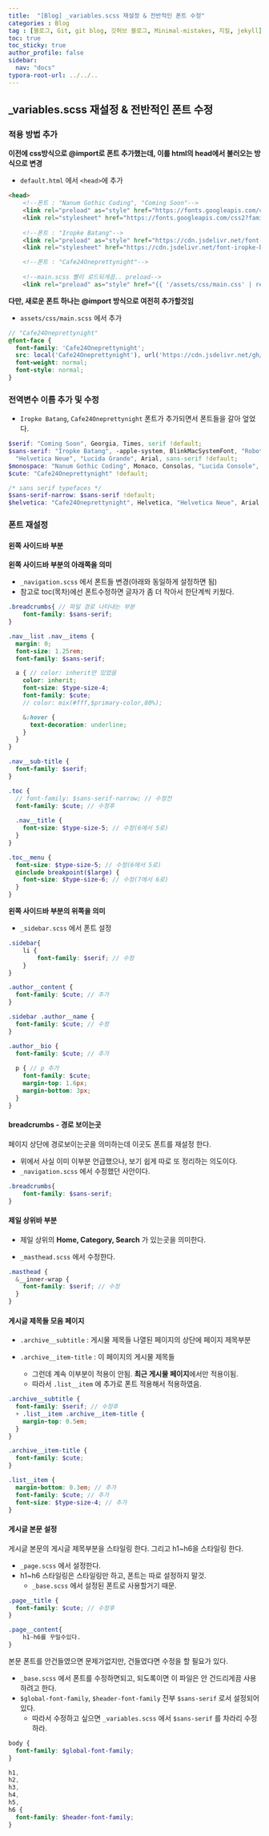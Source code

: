 ```yaml
---
title:  "[Blog] _variables.scss 재설정 & 전반적인 폰트 수정"
categories : Blog
tag : [블로그, Git, git blog, 깃허브 블로그, Minimal-mistakes, 지킬, jekyll]
toc: true
toc_sticky: true
author_profile: false
sidebar:
  nav: "docs"
typora-root-url: ../../..
---
```




## _variables.scss 재설정 & 전반적인 폰트 수정



### 적용 방법 추가

**이전에 css방식으로 @import로 폰트 추가했는데, 이를 html의 head에서 불러오는 방식으로 변경**

* `default.html` 에서 `<head>`에 추가

```html
<head>
	<!--폰트 : "Nanum Gothic Coding", "Coming Soon"-->
    <link rel="preload" as="style" href="https://fonts.googleapis.com/css2?family=Coming+Soon&family=Nanum+Gothic+Coding&display=swap">
    <link rel="stylesheet" href="https://fonts.googleapis.com/css2?family=Coming+Soon&family=Nanum+Gothic+Coding&display=swap">
    
    <!--폰트 : "Iropke Batang"-->
    <link rel="preload" as="style" href="https://cdn.jsdelivr.net/font-iropke-batang/1.2/font-iropke-batang.css">
    <link rel="stylesheet" href="https://cdn.jsdelivr.net/font-iropke-batang/1.2/font-iropke-batang.css">

    <!--폰트 : "Cafe24Oneprettynight"-->
    
    <!--main.scss 빨리 로드되게끔.. preload-->
    <link rel="preload" as="style" href="{{ '/assets/css/main.css' | relative_url }}">
```



**다만, 새로운 폰트 하나는 @import 방식으로 여전히 추가할것임**

* `assets/css/main.scss` 에서 추가

```scss
// "Cafe24Oneprettynight"
@font-face {
  font-family: 'Cafe24Oneprettynight';
  src: local('Cafe24Oneprettynight'), url('https://cdn.jsdelivr.net/gh/projectnoonnu/noonfonts_twelve@1.1/Cafe24Oneprettynight.woff') format('woff');
  font-weight: normal;
  font-style: normal;
}
```





### 전역변수 이름 추가 및 수정

* `Iropke Batang`, `Cafe24Oneprettynight` 폰트가 추가되면서 폰트들을 갈아 엎었다.

```scss
$serif: "Coming Soon", Georgia, Times, serif !default;
$sans-serif: "Iropke Batang", -apple-system, BlinkMacSystemFont, "Roboto", "Segoe UI",
  "Helvetica Neue", "Lucida Grande", Arial, sans-serif !default;
$monospace: "Nanum Gothic Coding", Monaco, Consolas, "Lucida Console", monospace !default;
$cute: "Cafe24Oneprettynight" !default;

/* sans serif typefaces */
$sans-serif-narrow: $sans-serif !default;
$helvetica: "Cafe24Oneprettynight", Helvetica, "Helvetica Neue", Arial, sans-serif !default;
```





### 폰트 재설정



#### 왼쪽 사이드바 부분

**왼쪽 사이드바 부분의 아래쪽을 의미**

* `_navigation.scss` 에서 폰트들 변경(아래와 동일하게 설정하면 됨)
* 참고로 toc(목차)에선 폰트수정하면 글자가 좀 더 작아서 한단계씩 키웠다.

```scss
.breadcrumbs{ // 파일 경로 나타내는 부분
	font-family: $sans-serif;
}

.nav__list .nav__items {
  margin: 0;
  font-size: 1.25rem;
  font-family: $sans-serif;

  a { // color: inherit만 있었음
    color: inherit;
    font-size: $type-size-4;
    font-family: $cute;
    // color: mix(#fff,$primary-color,80%);

    &:hover {
      text-decoration: underline;
    }
  }
}

.nav__sub-title {
  font-family: $serif;
}

.toc {
  // font-family: $sans-serif-narrow; // 수정전
  font-family: $cute; // 수정후
  
  .nav__title {
    font-size: $type-size-5; // 수정(6에서 5로)
  }
}

.toc__menu {
  font-size: $type-size-5; // 수정(6에서 5로)
  @include breakpoint($large) {
    font-size: $type-size-6; // 수정(7에서 6로)
  }
}
```



**왼쪽 사이드바 부분의 위쪽을 의미**

* `_sidebar.scss` 에서 폰트 설정

```scss
.sidebar{
	li {
    	font-family: $serif; // 수정
    }
}

.author__content {
  font-family: $cute; // 추가
}

.sidebar .author__name {
  font-family: $cute; // 수정
}

.author__bio {
  font-family: $cute; // 추가
    
  p { // p 추가
    font-family: $cute;
    margin-top: 1.6px;
    margin-bottom: 3px;
  }
}
```





#### breadcrumbs - 경로 보이는곳

페이지 상단에 경로보이는곳을 의미하는데 이곳도 폰트를 재설정 한다.

* 위에서 사실 이미 이부분 언급했으나, 보기 쉽게 따로 또 정리하는 의도이다.
* `_navigation.scss` 에서 수정했던 사안이다.

```scss
.breadcrumbs{ 
	font-family: $sans-serif;
}
```





#### 제일 상위바 부분

* 제일 상위의 **Home, Category, Search** 가 있는곳을 의미한다.

* `_masthead.scss` 에서 수정한다.

```scss
.masthead {
  &__inner-wrap {
    font-family: $serif; // 수정
  }
}
```





#### 게시글 제목들 모음 페이지

* `.archive__subtitle`  : 게시물 제목들 나열된 페이지의 상단에 페이지 제목부분

* `.archive__item-title` : 이 페이지의 게시물 제목들
  * 그런데 계속 이부분이 적용이 안됨. **최근 게시물 페이지**에서만 적용이됨.
  * 따라서 `.list__item` 에 추가로 폰트 적용해서 적용하였음.

```scss
.archive__subtitle {
  font-family: $serif; // 수정후
  + .list__item .archive__item-title {
    margin-top: 0.5em;
  }
}

.archive__item-title {
  font-family: $cute;
}

.list__item {
  margin-bottom: 0.3em; // 추가
  font-family: $cute; // 추가
  font-size: $type-size-4; // 추가
}
```





#### 게시글 본문 설정

게시글 본문의 게시글 제목부분을 스타일링 한다. 그리고 h1~h6을 스타일링 한다.

* `_page.scss` 에서 설정한다.
* h1~h6 스타일링은 스타일링만 하고, 폰트는 따로 설정하지 말것.
  * `_base.scss` 에서 설정된 폰트로 사용할거기 때문.

```scss
.page__title {
  font-family: $cute; // 수정후
}

.page__content{
    h1~h6를 꾸밀수있다.
}
```



본문 폰트를 안건들였으면 문제가없지만, 건들였다면 수정을 할 필요가 있다.

* `_base.scss` 에서 폰트를 수정하면되고, 되도록이면 이 파일은 안 건드리게끔 사용하려고 한다.
* `$global-font-family`, `$header-font-family` 전부 `$sans-serif` 로서 설정되어 있다.
  * 따라서 수정하고 싶으면 `_variables.scss` 에서 `$sans-serif` 를 차라리 수정하라.

```scss
body {
  font-family: $global-font-family;
}

h1,
h2,
h3,
h4,
h5,
h6 {
  font-family: $header-font-family;
}
```
